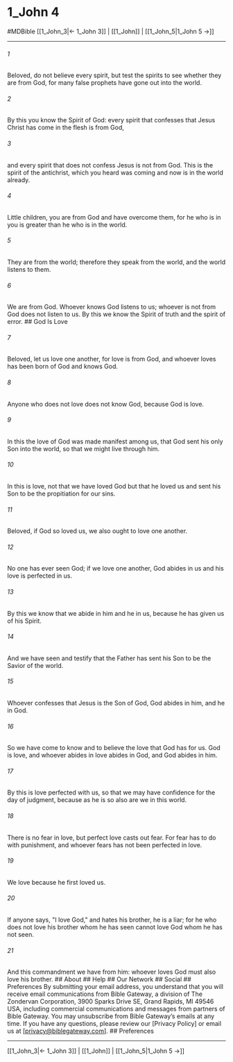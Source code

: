 # 1_John 4
#MDBible
[[1_John_3|← 1_John 3]] | [[1_John]] | [[1_John_5|1_John 5 →]]

***


###### 1 
Beloved, do not believe every spirit, but test the spirits to see whether they are from God, for many false prophets have gone out into the world. 

###### 2 
By this you know the Spirit of God: every spirit that confesses that Jesus Christ has come in the flesh is from God, 

###### 3 
and every spirit that does not confess Jesus is not from God. This is the spirit of the antichrist, which you heard was coming and now is in the world already. 

###### 4 
Little children, you are from God and have overcome them, for he who is in you is greater than he who is in the world. 

###### 5 
They are from the world; therefore they speak from the world, and the world listens to them. 

###### 6 
We are from God. Whoever knows God listens to us; whoever is not from God does not listen to us. By this we know the Spirit of truth and the spirit of error. ## God Is Love 

###### 7 
Beloved, let us love one another, for love is from God, and whoever loves has been born of God and knows God. 

###### 8 
Anyone who does not love does not know God, because God is love. 

###### 9 
In this the love of God was made manifest among us, that God sent his only Son into the world, so that we might live through him. 

###### 10 
In this is love, not that we have loved God but that he loved us and sent his Son to be the propitiation for our sins. 

###### 11 
Beloved, if God so loved us, we also ought to love one another. 

###### 12 
No one has ever seen God; if we love one another, God abides in us and his love is perfected in us. 

###### 13 
By this we know that we abide in him and he in us, because he has given us of his Spirit. 

###### 14 
And we have seen and testify that the Father has sent his Son to be the Savior of the world. 

###### 15 
Whoever confesses that Jesus is the Son of God, God abides in him, and he in God. 

###### 16 
So we have come to know and to believe the love that God has for us. God is love, and whoever abides in love abides in God, and God abides in him. 

###### 17 
By this is love perfected with us, so that we may have confidence for the day of judgment, because as he is so also are we in this world. 

###### 18 
There is no fear in love, but perfect love casts out fear. For fear has to do with punishment, and whoever fears has not been perfected in love. 

###### 19 
We love because he first loved us. 

###### 20 
If anyone says, "I love God," and hates his brother, he is a liar; for he who does not love his brother whom he has seen cannot love God whom he has not seen. 

###### 21 
And this commandment we have from him: whoever loves God must also love his brother. ## About ## Help ## Our Network ## Social ## Preferences By submitting your email address, you understand that you will receive email communications from Bible Gateway, a division of The Zondervan Corporation, 3900 Sparks Drive SE, Grand Rapids, MI 49546 USA, including commercial communications and messages from partners of Bible Gateway. You may unsubscribe from Bible Gateway&rsquo;s emails at any time. If you have any questions, please review our [Privacy Policy] or email us at [privacy@biblegateway.com]. ## Preferences

***

[[1_John_3|← 1_John 3]] | [[1_John]] | [[1_John_5|1_John 5 →]]

